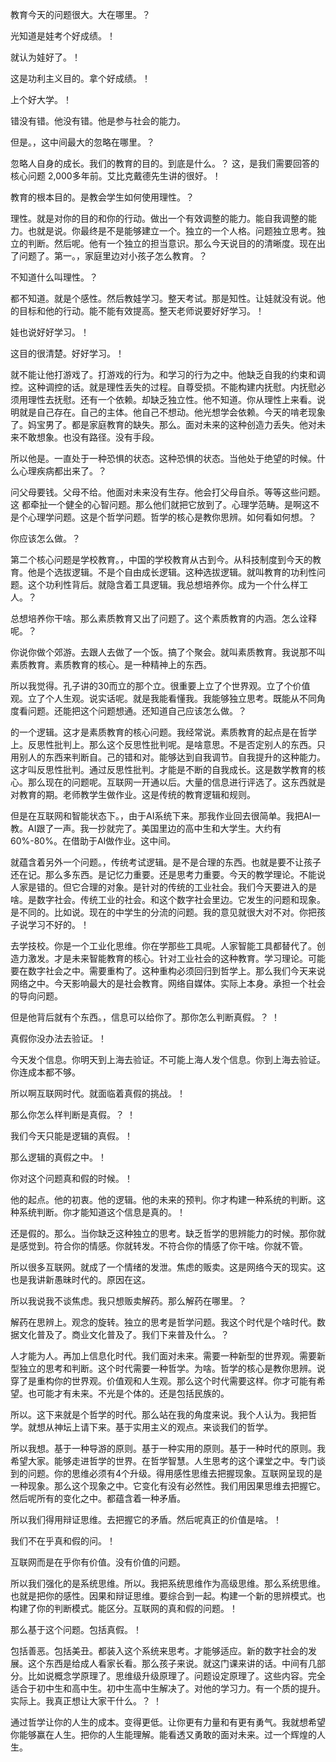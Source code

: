 教育今天的问题很大。大在哪里。？

光知道是娃考个好成绩。！

就认为娃好了。！

这是功利主义目的。拿个好成绩。！

上个好大学。！

错没有错。他没有错。他是参与社会的能力。

但是。，这中间最大的忽略在哪里。？

忽略人自身的成长。我们的教育的目的。到底是什么。？ 这，是我们需要回答的核心问题 2,000多年前。艾比克戴德先生讲的很好。！

教育的根本目的。是教会学生如何使用理性。？

理性。就是对你的目的和你的行动。做出一个有效调整的能力。能自我调整的能力。也就是说。你最终是不是能够建立一个。独立的一个人格。问题独立思考。独立的判断。然后呢。他有一个独立的担当意识。那么今天说目的的清晰度。现在出了问题了。第一。，家庭里边对小孩子怎么教育。？

不知道什么叫理性。？

都不知道。就是个感性。然后教娃学习。整天考试。那是知性。让娃就没有说。他的目标和他的行动。能不能有效提高。整天老师说要好好学习。！

娃也说好好学习。！

这目的很清楚。好好学习。！

就不能让他打游戏了。打游戏的行为。和学习的行为之中。他缺乏自我的约束和调控。这种调控的话。就是理性丢失的过程。自尊受损。不能构建内抚慰。内抚慰必须用理性去抚慰。还有一个依赖。却缺乏独立性。他不知道。你从理性上来看。说明就是自己存在。自己的主体。他自己不想动。他光想学会依赖。今天的啃老现象了。妈宝男了。都是家庭教育的缺失。那么。面对未来的这种创造力丢失。他对未来不敢想象。也没有路径。没有手段。

所以他是。一直处于一种恐惧的状态。这种恐惧的状态。当他处于绝望的时候。什么心理疾病都出来了。？

问父母要钱。父母不给。他面对未来没有生存。他会打父母自杀。等等这些问题。这 都牵扯一个健全的心智问题。那么他们就把它放到了。心理学范畴。是啊这不是个心理学问题。这是个哲学问题。哲学的核心是教你思辨。如何看如何想。？

你应该怎么做。？

第二个核心问题是学校教育。，中国的学校教育从古到今。从科技制度到今天的教育。他是个选拔逻辑。不是个自由成长逻辑。这种选拔逻辑。就叫教育的功利性问题。这个功利性背后。就隐含着工具逻辑。我总想培养你。成为一个什么样工人。？

总想培养你干啥。那么素质教育又出了问题了。这个素质教育的内涵。怎么诠释呢。？

你说你做个郊游。去跟人去做了一个饭。搞了个聚会。就叫素质教育。我说那不叫素质教育。素质教育的核心。是一种精神上的东西。

所以我觉得。孔子讲的30而立的那个立。很重要上立了个世界观。立了个价值观。立了个人生观。说实话呢。就是我能看懂我。我能够独立思考。既能从不同角度看问题。还能把这个问题想通。还知道自己应该怎么做。？

的一个逻辑。这才是素质教育的核心问题。我经常说。素质教育的起点是在哲学上。反思性批判上。那么这个反思性批判呢。是啥意思。不是否定别人的东西。只用别人的东西来判断自。己的错和对。能够达到自我调节。自我提升的这种能力。这才叫反思性批判。通过反思性批判。才能是不断的自我成长。这是数学教育的核心。那么现在的问题呢。互联网一开通以后。大量的信息进行评选了。这东西就是对教育的期。老师教学生做作业。这是传统的教育逻辑和规则。

但是在互联网和智能状态下。，由于AI系统下来。那我作业回去很简单。我把AI一教。AI跟了一声。我一抄就完了。美国里边的高中生和大学生。大约有60%-80%。在借助于AI做作业。这中间。

就蕴含着另外一个问题。，传统考试逻辑。是不是合理的东西。也就是要不让孩子还在记。那么多东西。是记忆力重要。还是思考力重要。今天的教学理论。不能说人家是错的。但它合理的对象。是针对的传统的工业社会。我们今天要进入的是啥。是数字社会。传统工业的社会。和这个数字社会里边。它发生的问题和现象。是不同的。比如说。现在的中学生的分流的问题。我的意见就很大对不对。你把孩子说学习不好的。！

去学技校。你是一个工业化思维。你在学那些工具呢。人家智能工具都替代了。创造力激发。才是未来智能教育的核心。针对工业社会的这种教育。学习理论。可能要在数字社会之中。需要重构了。这种重构必须回归到哲学上。那么我们今天来说网络之中。今天影响最大的是社会教育。网络自媒体。实际上本身。承担一个社会的导向问题。

但是他背后就有个东西。，信息可以给你了。那你怎么判断真假。？
！

真假你没办法去验证。！

今天发个信息。你明天到上海去验证。不可能上海人发个信息。你到上海去验证。你连成本都不够。

所以啊互联网时代。就面临着真假的挑战。！

那么你怎么样判断是真假。？
！

我们今天只能是逻辑的真假。！

那么逻辑的真假之中。！

你对这个问题真和假的时候。！

他的起点。他的初衷。他的逻辑。他的未来的预判。你才构建一种系统的判断。这种系统判断。你才能知道这个信息是真的。！

还是假的。那么。当你缺乏这种独立的思考。缺乏哲学的思辨能力的时候。那你就是感觉到。符合你的情感。你就转发。不符合你的情感了你干啥。你就不管。

所以很多互联网。就成了一个情绪的发泄。焦虑的贩卖。这是网络今天的现实。这也是我讲新愚昧时代的。原因在这。

所以我说我不谈焦虑。我只想贩卖解药。那么解药在哪里。？

解药在思辨上。观念的旋转。独立的思考是哲学问题。我这个时代是个啥时代。数据文化普及了。商业文化普及了。我们下来普及什么。？

人才能为人。再加上信息化时代。我们面对未来。需要一种新型的世界观。需要新型独立的思考和判断。这个时代需要一种哲学。为啥。哲学的核心是教你思辨。说穿了是重构你的世界观。价值观和人生观。那么这个时代需要这样。你才可能有希望。也可能才有未来。不光是个体的。还是包括民族的。

所以。这下来就是个哲学的时代。那么站在我的角度来说。我个人认为。我把哲学。就想从神坛上请下来。基于实用主义的观点。来谈我们的哲学。

所以我想。基于一种导游的原则。基于一种实用的原则。基于一种时代的原则。我希望大家。能够走进哲学的世界。在哲学智慧。人生思考的这个课堂之中。专门谈到的问题。你的思维必须有4个升级。得用感性思维去把握现象。互联网呈现的是一种现象。那么这个现象之中。它变化有没有必然性。我们用因果思维去把握它。然后呢所有的变化之中。都蕴含着一种矛盾。

所以我们得用辩证思维。去把握它的矛盾。然后呢真正的价值是啥。！

我们不在乎真和假的问。！

互联网而是在乎你有价值。没有价值的问题。

所以我们强化的是系统思维。所以。我把系统思维作为高级思维。那么系统思维。也就是把你的感性。因果和辩证思维。要综合到一起。构建一个新的思辨模式。也构建了你的判断模式。能区分。互联网的真和假的问题。！

那么基于这个问题。包括真假。！

包括善恶。包括美丑。都装入这个系统来思考。才能够适应。新的数字社会的发展。这个东西是给成人看家长看。那么孩子来说。就这门课来讲的话。中间有几部分。比如说概念学原理了。思维级升级原理了。问题设定原理了。这些内容。完全适合于初中生和高中生。初中生高中生解决了。对他的学习力。有一个质的提升。实际上。我真正想让大家干什么。？
！

通过哲学让你的人生的成本。变得更低。让你更有力量和有更有勇气。我就想希望你能够赢在人生。把你的人生能理解。能看透又勇敢的面对未来。过一个辉煌的人生。